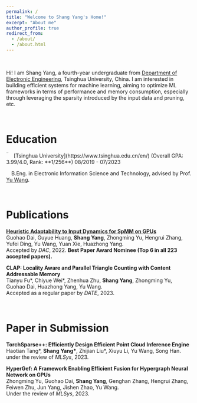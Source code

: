 ```yaml
---
permalink: /
title: "Welcome to Shang Yang's Home!"
excerpt: "About me"
author_profile: true
redirect_from: 
  - /about/
  - /about.html
---
```


&nbsp;

Hi! I am Shang Yang, a fourth-year undergraduate from [Department of Electronic Engineering](https://www.ee.tsinghua.edu.cn/en/), Tsinghua University, China. I am interested in building efficient systems for machine learning, aiming to optimize ML frameworks in terms of performance and memory consumption, especially through leveraging the sparsity introduced by the input data and pruning, etc.

&nbsp;
&nbsp;

Education
======

<img src="../logos/Tsinghua_LOGO.png" alt="tsinghua" style="zoom:9%; float: left" />
&emsp;[Tsinghua University](https://www.tsinghua.edu.cn/en/) (Overall GPA: 3.99/4.0, Rank: **1/256**)   08/2019 - 07/2023

&emsp;B.Eng. in Electronic Information Science and Technology, advised by Prof. [Yu Wang](https://nicsefc.ee.tsinghua.edu.cn/people/YuWang). 

&nbsp;
&nbsp;

Publications
======

[**Heuristic Adaptability to Input Dynamics for SpMM on GPUs**](https://arxiv.org/abs/2202.08556) <br>
Guohao Dai, Guyue Huang, **Shang Yang**, Zhongming Yu, Hengrui Zhang, Yufei Ding, Yu Wang, Yuan Xie, Huazhong Yang.
<br>
Accepted by *DAC*, 2022. **Best Paper Award Nominee (Top 6 in all 223 accepted papers).** <br>


**CLAP: Locality Aware and Parallel Triangle Counting with Content Addressable Memory** <br>
Tianyu Fu\*, Chiyue Wei\*, Zhenhua Zhu, **Shang Yang**, Zhongming Yu, Guohao Dai, Huazhong Yang,
Yu Wang. <br>
Accepted as a regular paper by *DATE*, 2023. <br>

&nbsp;
&nbsp;

Paper in Submission
======

**TorchSparse++: Efficiently Design Efficient Point Cloud Inference Engine**<br>
Haotian Tang*, **Shang Yang\***, Zhijian Liu*, Xiuyu Li, Yu Wang, Song Han. <br>
under the review of *MLSys*, 2023.<br>

**HyperGef: A Framework Enabling Efficient Fusion for Hypergraph Neural Network on GPUs**<br>
Zhongming Yu, Guohao Dai, **Shang Yang**, Genghan Zhang, Hengrui Zhang, Feiwen Zhu, Jun Yang, 
Jishen Zhao, Yu Wang. <br>
Under the review of *MLSys*, 2023.<br>
